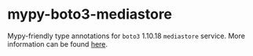 # mypy-boto3-mediastore

Mypy-friendly type annotations for `boto3` 1.10.18 `mediastore` service.
More information can be found [here](https://github.com/vemel/mypy_boto3).